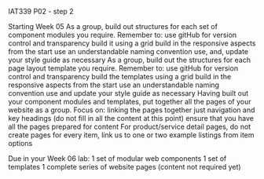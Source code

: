 IAT339 P02 - step 2

Starting Week 05
As a group, build out structures for each set of component modules you require. Remember to:
use gitHub for version control and transparency
build it using a grid
build in the responsive aspects from the start
use an understandable naming convention
use, and, update your style guide as necessary
As a group, build out the structures for each page layout template you require.
Remember to:
use gitHub for version control and transparency
build the templates using a grid
build in the responsive aspects from the start
use an understandable naming convention
use and update your style guide as necessary
Having built out your component modules and templates, put together all the pages of your website as a group. Focus on:
linking the pages together
just navigation and key headings (do not fill in all the content at this point)
ensure that you have all the pages prepared for content
For product/service detail pages, do not create pages for every item, link us to one or two example listings from item options


Due in your Week 06 lab:
1 set of modular web components
1 set of templates
1 complete series of website pages (content not required yet)
